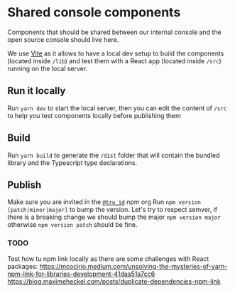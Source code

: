 # Shared console components

Components that should be shared between our internal console and the open source console should live here.

We use [Vite](https://vitejs.dev/) as it allows to have a local dev setup to build the components (located inside `/lib`) and test them with a React app (located inside `/src`) running on the local server.

## Run it locally

Run `yarn dev` to start the local server, then you can edit the content of `/src` to help you test components locally before publishing them

## Build

Run `yarn build` to generate the `/dist` folder that will contain the bundled library and the Typescript type declarations.

## Publish

Make sure you are invited in the [`@tru_id`](https://www.npmjs.com/settings/tru_id/packages) npm org
Run `npm version [patch|minor|major]` to bump the version. Let's try to respect semver, if there is a breaking change we should bump the major `npm version major` otherwise `npm version patch` should be fine.

### TODO

Test how tu npm link locally as there are some challenges with React packages:
https://mcocirio.medium.com/unsolving-the-mysteries-of-yarn-npm-link-for-libraries-development-41daa51a7cc6
https://blog.maximeheckel.com/posts/duplicate-dependencies-npm-link
